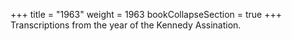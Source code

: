 +++
title = "1963"
weight = 1963
bookCollapseSection = true
+++
Transcriptions from the year of the Kennedy Assination.
